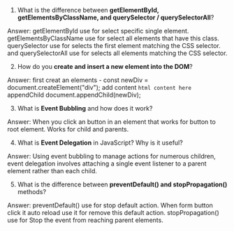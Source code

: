 1. What is the difference between **getElementById, getElementsByClassName, and querySelector / querySelectorAll**?

Answer: getElementById use for select specific single element.
        getElementsByClassName use for select all elements that have this class.
        querySelector use for selects the first element matching the CSS selector. and querySelectorAll use for selects all elements matching the CSS selector.

2. How do you **create and insert a new element into the DOM**?

Answer: first creat an elements - const newDiv = document.createElement("div");
        add content `html content here`
        appendChild document.appendChild(newDiv); 

3. What is **Event Bubbling** and how does it work?

Answer: When you click an button in an element that works for button to root element. Works for child and parents.

4. What is **Event Delegation** in JavaScript? Why is it useful?

Answer: Using event bubbling to manage actions for numerous children, event delegation involves attaching a single event listener to a parent element rather than each child.

5. What is the difference between **preventDefault() and stopPropagation()** methods?

Answer: preventDefault() use for stop default action. When form button click it auto reload use it for remove
        this default action.
        stopPropagation() use for Stop the event from reaching parent elements.
